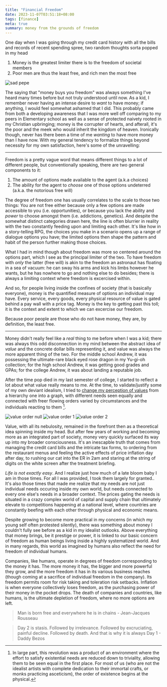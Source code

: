```yaml
---
title: "Financial Freedom"
date: 2023-11-07T03:51:18+08:00
tags: [finance]
meta: true
summary: money from the grounds of freedom
---
```


One day when I was going through my credit card history with all the bills and records of recent spending spree, two random thoughts sorta popped in my head

1. Money is the greatest limiter there is to the freedom of societal members
1. Poor men are thus the least free, and rich men the most free

<img alt="sad pepe" src="/images/peepo-sad-swipe.gif" />

The saying that "money buys you freedom" was always something I've heard many times before but not truly understood until now. As a kid, I remember never having an intense desire to *want* to have money; if anything, I would feel somewhat ashamed that I did. This probably came from both a developing awareness that I was more well off comparing to my peers in Elementary school as well as a sense of protected naivety rooted in my Christian upbringing; money is the corrupter of hearts, and afterall, it's the poor and the meek who would inherit the kingdom of heaven. Ironically though, never has there been a time of me *wanting* to have more money than I have now. With my general tendency to formalize things beyond necessity for my own satisfaction, here's some of the unravelling:

---

Freedom is a pretty vague word that means different things to a lot of different people, but conventionally speaking, there are two general components to it:
1. The amount of options made available to the agent (a.k.a choices)
1. The ability for the agent to *choose* one of those options undeterred (a.k.a. the notorious free will)

The degree of freedom one has usually correlates to the scale to those two things: You are not free either because only a few options are made accessible to you (i.e. opportunities), or because you lack the ability and *power* to choose amongst them (i.e. addictions, genetics). And despite the somewhat distinct categories drawn here, the line is often blurrier in reality with the two constantly feeding upon and limiting each other. It's like how in a story-telling RPG, the choices you make in a scenario opens up a range of dialogue options you have; the limited options then shape the pattern and habit of the person further making those choices.

What I had in mind though about freedom was more so centered around the options part, which I see as the principal limiter of the two. To have freedom with *only* the latter (free will) is akin to the freedom an astronaut has floating in a sea of vacuum: he can sway his arms and kick his limbs however he wants, but he has nowhere to go and nothing else to do besides; there is always a limiting context where freedom is excercised within.

And so, for people living inside the confines of society (that is basically everyone), money is *the* quantified measure of options an individual may have. Every service, every goods, every physical resource of value is gated behind a pay wall with a price tag. Money is the key to getting past this toll; it is the context and extent to which we can excercise our freedom.

Because poor people are those who do not have money, they are, by definition, the least free.

---

Money didn't really feel like a *real* thing to me before when I was a kid; there was always this odd disconnection in my mind between the abstract idea of *value* and the concrete dollar bills representing it, and value was always the more apparent thing of the two. For the middle school Andrew, it was possessing the ultimate-rare black eyed rose dragon in my Yu-gi-oh collection; for the high school Andrew, it was getting good grades and GPAs; for the college Andrew, it was about landing a reputable job.

After the time pop died in my last semester of college, I started to reflect a lot about what value really means to me. At the time, to validate/justify some of my own deviant idealism, I tried to [change my perception of values](/writings/what-i-learned-about-value-from-losing-my-dad/) from a hierarchy one into a graph, with different needs seen equally and connected with freer flowing orders varied by circumstances and the individuals reacting to them [^1]. 

<img alt="value order null" src="/images/value-order-null.jpeg" />
<img alt="value order 1" src="/images/value-order-1.jpeg" title="value order of a man on desert island hunting for survival, food/water and companionship to help for those take precedence" />
<img alt="value order 2" src="/images/value-order-2.jpeg" title="value order of devout Christian monk living in poverty, love of God may still triumph all things else" />

Value, with all its nebulosity, remained in the forefront then as a theoretical idea spinning inside my head. But after few years of working and becoming more as an integrated part of society, money very quickly surfaced its way up into my broader consciousness. It's an inescapble truth that comes from managing the credit card bills and the intricate tax forms, to ordering from the restaurant menus and feeling the active effects of price inflation day after day, to rushing our cat into the ER in 2am and staring at the string of digits on the white screen after the treatment briefing.

*Life is not exactly easy*. And I realize just how much of a late bloom baby I am in those times. For all I was provided, I took them largely for granted.. It's also those times that made me realize that my needs are not just individual needs occuring inside my own world, but needs connected to every one else's needs in a broader context. The prices gating the needs is situated in a crazy complex world of capital and supply chain that ultimately elevate to competitions happening at a national level, where countries are constantly beefing with each other through physical and economic means.

Despite growing to become more practical in my concerns (in which my young self often protested silently), there was something about money I couldn't fully see before as a kid in my idealist outlooks. Above everything that money brings, be it prestige or power, it is linked to our basic concern of freedom as human beings living inside a highly systematized world. And in many regards, this world as imagined by humans also reflect the need for freedom of individual humans. 

Companies, like humans, operate in degrees of freedom corresponding to the money it has. The more money it has, the bigger and more powerful they grow, and the more freedom it has in its various business reaches (though coming at a sacrifice of individual freedom in the company). Its freedom permits room for risk taking and toleration risk setbacks. Inflation is when everyone collectively loses freedom, as the purchasing power of their money in the pocket drops. The death of companies and countries, like humans, is the ultimate depletion of freedom, where no more options are left.

> Man is born free and everywhere he is in chains - Jean-Jacques Rousseau

> Day 2 is stasis. Followed by irrelevance. Followed by excruciating, painful decline. Followed by death. And that is why it is always Day 1 - Daddy Bezos

[^1]: In large part, this revolution was a product of an environment where the effort to satisfy existential needs are reduced down to triviality, allowing them to be seen equal in the first place. For most of us (who are not the idealist artists with complete dedication to their immortal crafts, or monks practicing asceticism), the order of existence begins at the physical.
